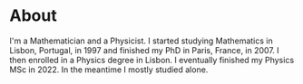 # About

<!-- This is where you put the contents of your *About* page. Like all your pages, it's in [Markdown](https://guides.github.com/features/mastering-markdown/) format.
-->

I'm a Mathematician and a Physicist. I started studying Mathematics in Lisbon, Portugal, in 1997 and finished my PhD in Paris, France, in 2007. I then enrolled in a Physics degree in Lisbon. I eventually finished my Physics MSc in 2022. In the meantime I mostly studied alone.      
